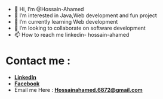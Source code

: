 - 👋 Hi, I’m @Hossain-Ahamed
- 👀 I’m interested in Java,Web development and fun project
- 🌱 I’m currently learning Web development
- 💞️ I’m looking to collaborate on software development
- 📫 How to reach me linkedin- hossain-ahamed

# Contact me : 
- [**LinkedIn**](https://www.linkedin.com/in/hossain-ahamed/) 
- [**Facebook**](https://www.facebook.com/hossain.ahamed.001/) 
- Email me Here : [**Hossainahamed.6872@gmail.com**](https://www.hossainahamed6872@gmail.com) 

<!---
Hossain-Ahamed/Hossain-Ahamed is a ✨ special ✨ repository because its `README.md` (this file) appears on your GitHub profile.
You can click the Preview link to take a look at your changes.
--->
